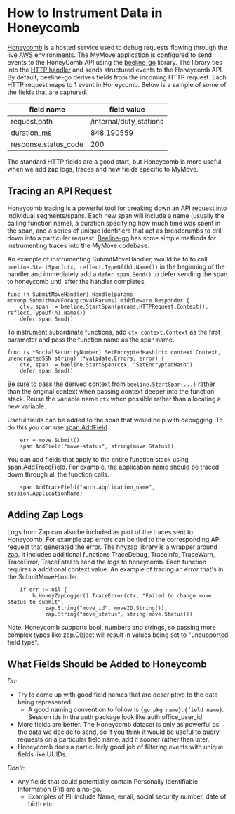 # How to Instrument Data in Honeycomb

[Honeycomb](https://honeycomb.io) is a hosted service used to debug requests flowing through the live AWS environments. The MyMove application is configured to send events to the HoneyComb API using the [beeline-go](https://docs.honeycomb.io/getting-data-in/beelines/go-beeline/) library. The library ties into the [HTTP handler](https://golang.org/pkg/net/http/#Handler) and sends structured events to the Honeycomb API. By default, beeline-go derives fields from the incoming HTTP request. Each HTTP request maps to 1 event in Honeycomb. Below is a sample of some of the fields that are captured.

| field name           | field value             |
|----------------------|-------------------------|
| request.path         | /internal/duty_stations |
| duration_ms          | 848.190559              |
| response.status_code | 200                     |

The standard HTTP fields are a good start, but Honeycomb is more useful when we add zap logs, traces and new fields specific to MyMove.

## Tracing an API Request

Honeycomb tracing is a powerful tool for breaking down an API request into individual segments/spans. Each new span will include a name (usually the calling function name), a duration specifying how much time was spent in the span, and a series of unique identifiers that act as breadcrumbs to drill down into a particular request. [Beeline-go](https://docs.honeycomb.io/getting-data-in/beelines/go-beeline/) has some simple methods for instrumenting traces into the MyMove codebase.

An example of instrumenting SubmitMoveHandler, would be to to call `beeline.StartSpan(ctx, reflect.TypeOf(h).Name())` in the beginning of the handler and immediately add a `defer span.Send()` to defer sending the span to honeycomb until after the handler completes.

```golang
func (h SubmitMoveHandler) Handle(params moveop.SubmitMoveForApprovalParams) middleware.Responder {
    ctx, span := beeline.StartSpan(params.HTTPRequest.Context(), reflect.TypeOf(h).Name())
    defer span.Send()
```

To instrument subordinate functions, add `ctx context.Context` as the first parameter and pass the function name as the span name.

```golang
func (s *SocialSecurityNumber) SetEncryptedHash(ctx context.Context, unencryptedSSN string) (*validate.Errors, error) {
    ctx, span := beeline.StartSpan(ctx, "SetEncryptedHash")
    defer span.Send()
```

Be sure to pass the derived context from `beeline.StartSpan(...)` rather than the original context when passing context deeper into the function stack.  Reuse the variable name `ctx` when possible rather than allocating a new variable.

Useful fields can be added to the span that would help with debugging. To do this you can use [span.AddField](https://github.com/honeycombio/beeline-go/blob/master/trace/trace.go#L173).

```golang
    err = move.Submit()
    span.AddField("move-status", string(move.Status))
```

You can add fields that apply to the entire function stack using [span.AddTraceField](https://github.com/honeycombio/beeline-go/blob/master/trace/trace.go#L206).  For example, the application name should be traced down through all the function calls.

```golang
    span.AddTraceField("auth.application_name", session.ApplicationName)
```

## Adding Zap Logs

Logs from Zap can also be included as part of the traces sent to Honeycomb. For example zap errors can be tied to the corresponding API request that generated the error. The hnyzap library is a wrapper around [zap](https://github.com/uber-go/zap). It includes additional functions TraceDebug, TraceInfo, TraceWarn, TraceError, TraceFatal to send the logs to honeycomb. Each function requires a additional context value. An example of tracing an error that's in the SubmitMoveHandler.

```golang
    if err != nil {
        h.HoneyZapLogger().TraceError(ctx, "Failed to change move status to submit",
            zap.String("move_id", moveID.String()),
            zap.String("move_status", string(move.Status)))
```

Note: Honeycomb supports bool, numbers and strings, so passing more complex types like zap.Object will result in values being set to "unsupported field type".

## What Fields Should be Added to Honeycomb

_Do_:

* Try to come up with good field names that are descriptive to the data being represented.
  * A good naming convention to follow is `{go pkg name}.{field name}`. Session ids in the auth package look like auth.office_user_id
* More fields are better. The Honeycomb dataset is only as powerful as the data we decide to send, so if you think it would be useful to query requests on a particular field name, add it sooner rather than later.
* Honeycomb does a particularly good job of filtering events with unique fields like UUIDs.

_Don't_:

* Any fields that could potentially contain Personally Identifiable Information (PII) are a no-go.
  * Examples of PII include Name, email, social security number, date of birth etc.
